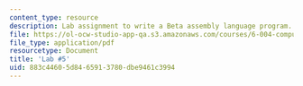 ```yaml
---
content_type: resource
description: Lab assignment to write a Beta assembly language program.
file: https://ol-ocw-studio-app-qa.s3.amazonaws.com/courses/6-004-computation-structures-spring-2009/883c44605d8465913780dbe9461c3994_MIT6_004s09_lab05.pdf
file_type: application/pdf
resourcetype: Document
title: 'Lab #5'
uid: 883c4460-5d84-6591-3780-dbe9461c3994
---
```

